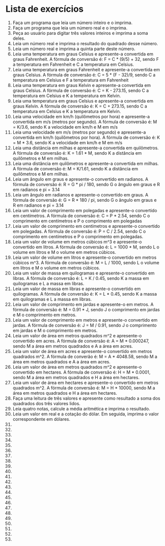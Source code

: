 # Lista de exercícios
1. Faça um programa que leia um número inteiro e o imprima.
2. Faça um programa que leia um número real e o imprima.
3. Peça ao usuário para digitar três valores inteiros e imprima a soma deles.
4. Leia um número real e imprima o resultado do quadrado desse número.
5. Leia um número real e imprima a quinta parte deste número.
6. Leia uma temperatura em graus Celsius e apresente-a convertida em graus Fahrenheit. A fórmula de conversão é: F = C * (9/5) + 32, sendo F a temperatura em Fahrenheit e C a temperatura em Celsius.
7. Leia uma temperatura em graus Fahrenheit e apresente-a convertida em graus Celsius. A fórmula de conversão é: C = 5 * (F - 32)/9, sendo C a temperatura em Celsius e F a temperatura em Fahrenheit
8. Leia uma temperatura em graus Kelvin e apresente-a convertida em graus Celsius. A fórmula de conversão é: C = K - 273.15, sendo C a temperatura em Celsius e K a temperatura em Kelvin.
9. Leia uma temperatura em graus Celsius e apresente-a convertida em graus Kelvin. A fórmula de conversão é: K = C + 273.15, sendo C a temperatura em Celsius e K a temperatura em Kelvin.
10. Leia uma velocidade em km/h (quilômetros por hora) e apresente-a convertida em m/s (metros por segundo). A fórmula de conversão é: M = K/3.6, sendo K a velocidade em km/h e M em m/s
11. Leia uma velocidade em m/s (metros por segundo) e apresente-a convertida em km/h (quilômetros por hora). A fórmula de conversão é: K = M * 3.6, sendo K a velocidade em km/h e M em m/s
12. Leia uma distância em milhas e apresente-a convertida em quilômetros. A fórmula de conversão é: K = 1.61 * M, sendo K a distância em quilômetros e M em milhas.
13. Leia uma distância em quilômetros e apresente-a convertida em milhas. A fórmula de conversão é: M = K/1.61, sendo K a distância em quilômetros e M em milhas.
14. Leia um ângulo em graus e apresente-o convertido em radianos. A fórmula de conversão é: R = G * pi / 180, sendo G o ângulo em graus e R em radianos e pi = 3.14
15. Leia um ângulo em radianos e apresente-o convertido em graus. A fórmula de conversão é: G = R * 180 / pi, sendo G o ângulo em graus e R em radianos e pi = 3.14
16. Leia um valor de comprimento em polegadas e apresente-o convertido em centímetros. A fórmula de conversão é: C = P * 2.54, sendo C o comprimento em centímetros e P o comprimento em polegadas
17. Leia um valor de comprimento em centímetros e apresente-o convertido em polegadas. A fórmula de conversão é: P = C / 2.54, sendo C o comprimento em centímetros e P o comprimento em polegadas.
18. Leia um valor de volume em metros cúbicos m^3 e apresente-o convertido em litros. A fórmula de conversão é: L = 1000 * M, sendo L o volume em litros e M o volume em metros cúbicos.
19. Leia um valor de volume em litros e apresente-o convertido em metros cúbicos m^3. A fórmula de conversão é: M = L / 1000, sendo L o volume em litros e M o volume em metros cúbicos.
20. Leia um valor de massa em quilogramas e apresente-o convertido em libras. A fórmula de conversão é: L = K / 0.45, sendo K a massa em quilogramas e L a massa em libras.
21. Leia um valor de massa em libras e apresente-o convertido em quilogramas. A fórmula de conversão é: K = L * 0.45, sendo K a massa em quilogramas e L a massa em libras.
22. Leia um valor de comprimento em jardas e apresente-o em metros. A fórmula de conversão é: M = 0.91 * J, sendo J o comprimento em jardas e M o comprimento em metros.
23. Leia um valor de comprimento em metros e apresente-o convertido em jardas. A fórmula de conversão é: J = M / 0.91, sendo J o comprimento em jardas e M o comprimento em metros.
24. Leia um valor de área em metros quadrados m^2 e apresente-o convertido em acres. A fórmula de conversão é: A = M * 0.000247, sendo M a área em metros quadrados e A a área em acres.
25. Leia um valor de área em acres e apresente-o convertido em metros quadrados m^2. A fórmula de converão é: M = A * 4048.58, sendo M a área em metros quadrados e A a área em acres.
26. Leia um valor de área em metros quadrados m^2 e apresente-o convertido em hectares. A fórmula de conversão é: H = M * 0.0001, sendo M a área em metros quadrados e H a área em hectares.
27. Leia um valor de área em hectares e apresente-o convertido em metros quadrados m^2. A fórmula de conversão é: M = H * 10000, sendo M a área em metros quadrados e H a área em hectares.
28. Faça uma leitura de três valores e apresente como resultado a soma dos quadrados dos três valores lidos.
29. Leia quatro notas, calcule a média aritmética e imprima o resultado.
30. Leia um valor em real e a cotação do dólar. Em seguida, imprima o valor correspondente em dólares.
31.
32.
33.
34.
35.
36.
37.
38.
39.
40.
41.
42.
43.
44.
45.
46.
47.
48.
49.
50.
51.
52.
53.